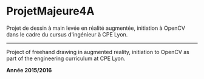 # ProjetMajeure4A

Projet de dessin à main levée en réalité augmentée, initiation à OpenCV dans le cadre du cursus d'ingénieur à CPE Lyon.

---

Project of freehand drawing in augmented reality, initiation to OpenCV as part of the engineering curriculum at CPE Lyon.

**Année 2015/2016**

